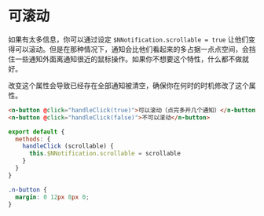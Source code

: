 # 可滚动
如果有太多信息，你可以通过设定 `$NNotification.scrollable = true` 让他们变得可以滚动。但是在那种情况下，通知会比他们看起来的多占据一点点空间，会挡住一些通知外面离通知很近的鼠标操作。如果你不想要这个特性，什么都不做就好。

改变这个属性会导致已经存在全部通知被清空，确保你在何时的时机修改了这个属性。
```html
<n-button @click="handleClick(true)">可以滚动（点完多开几个通知）</n-button>
<n-button @click="handleClick(false)">不可以滚动</n-button>
```
```js
export default {
  methods: {
    handleClick (scrollable) {
      this.$NNotification.scrollable = scrollable
    }
  }
}
```
```css
.n-button {
  margin: 0 12px 8px 0;
}
```